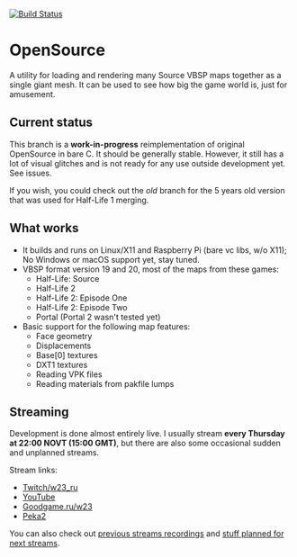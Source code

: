 [![Build Status](https://travis-ci.org/w23/OpenSource.png)](https://travis-ci.org/w23/OpenSource)

OpenSource
==========
A utility for loading and rendering many Source VBSP maps together as a single giant mesh. It can be used to see how big the game world is, just for amusement.

## Current status
This branch is a **work-in-progress** reimplementation of original OpenSource in bare C.
It should be generally stable. However, it still has a lot of visual glitches and is not ready for any use outside development yet. See issues.

If you wish, you could check out the *old* branch for the 5 years old version that was used for Half-Life 1 merging.

## What works
- It builds and runs on Linux/X11 and Raspberry Pi (bare vc libs, w/o X11); No Windows or macOS support yet, stay tuned.
- VBSP format version 19 and 20, most of the maps from these games:
  - Half-Life: Source
  - Half-Life 2
  - Half-Life 2: Episode One
  - Half-Life 2: Episode Two
  - Portal (Portal 2 wasn't tested yet)
- Basic support for the following map features:
  - Face geometry
  - Displacements
  - Base[0] textures
  - DXT1 textures
  - Reading VPK files
  - Reading materials from pakfile lumps

## Streaming
Development is done almost entirely live. I usually stream **every Thursday at 22:00 NOVT (15:00 GMT)**, but there are also some  occasional sudden and unplanned streams.

Stream links:
- [Twitch/w23_ru](https://twitch.tv/w23_ru)
- [YouTube](https://www.youtube.com/c/IvanAvdeev/live)
- [Goodgame.ru/w23](https://goodgame.ru/channel/w23/)
- [Peka2](http://peka2.tv/w23)

You can also check out [previous streams recordings](https://www.youtube.com/playlist?list=PLP0z1CQXyu5DjL_3-7lukQmKGYq2LhxKA) and [stuff planned for next streams](https://github.com/w23/OpenSource/projects/1).
